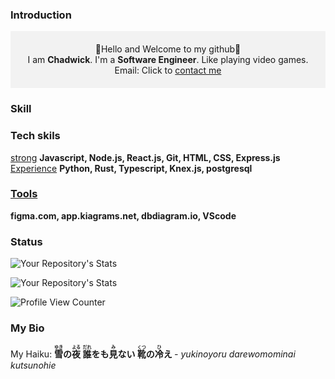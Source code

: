 ### Introduction

<div align="center" style="background-color: #f2f2f2; padding: 20px;">
👋Hello and Welcome to my github👋  <br>
I am <b>Chadwick</b>. I'm a <b>Software Engineer</b>. Like playing video games.  <br>
Email: Click to <a href="mailto:chadwickau@hotmail.com?subject=Github%20Job">contact me</a>  <br>
</div>

### Skill
<div>
<h3>Tech skils</h3>
<u>strong</u>
<strong>Javascript, Node.js, React.js, Git, HTML, CSS, Express.js</strong><br>
<u>Experience</u>
<strong>Python, Rust, Typescript, Knex.js, postgresql</strong><br>
<h3><u>Tools</u></h3>
<strong>figma.com, app.kiagrams.net, dbdiagram.io, VScode</strong><br>
</div>


### Status

![Your Repository's Stats](https://github-readme-stats.vercel.app/api?username=sirrorsmoore1975&show_icons=true)  

![Your Repository's Stats](https://github-readme-stats.vercel.app/api/top-langs/?username=sirrorsmoore1975&theme=blue-green)  

![Profile View Counter](https://komarev.com/ghpvc/?username=sirrorsmoore1975)



### My Bio
<div id="bio01">My Haiku:

<b>
<ruby>雪<rt>ゆき</rt></ruby>の<ruby>夜<rt>よる</rt></ruby> <ruby>誰<rt>だれ</rt></ruby>をも<ruby>見<rt>み</rt></ruby>ない <ruby>靴<rt>くつ</rt></ruby>の<ruby>冷<rt>ひ</rt></ruby>え
</b>
<i> - yukinoyoru darewomominai kutsunohie</i>


</div>